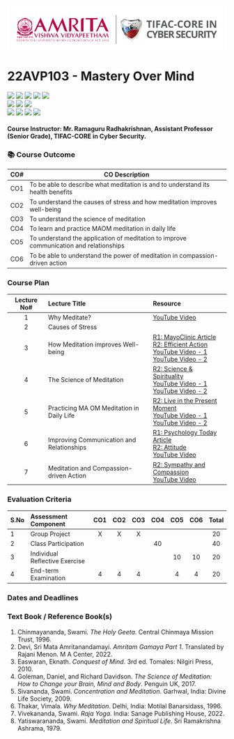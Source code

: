 <p align="center">
    <img src="https://github.com/Amrita-TIFAC-Cyber-Blockchain/.github/blob/main/profile/img/AVV_CYS_Logo.png" alt ="Amrita TIFAC" width="700" />
</p>

# 22AVP103 - Mastery Over Mind
![](https://img.shields.io/badge/Batch-25UCYS-lightgreen) ![](https://img.shields.io/badge/UG-blue) ![](https://img.shields.io/badge/Batch-25PCYS-lightgreen) ![](https://img.shields.io/badge/PG-blue) ![](https://img.shields.io/badge/Subject-MAOM-blue) <br/>
![](https://img.shields.io/badge/Lecture-1-orange) ![](https://img.shields.io/badge/Practical-2-orange)  ![](https://img.shields.io/badge/Credits-2-orange) <br/>
![](https://img.shields.io/badge/Students-TBD-blue) ![](https://img.shields.io/badge/Course_Outcome_Attainment-TBD-blue) ![](https://img.shields.io/badge/Average_Marks-TBD-blue) ![](https://img.shields.io/badge/Course_Feedback-TBD-blue) 

#### Course Instructor:  Mr. Ramaguru Radhakrishnan, Assistant Professor (Senior Grade), TIFAC-CORE in Cyber Security.

### :books: Course Outcome

| CO#     | CO Description                                                                 |
|---------|---------------------------------------------------------------------------------------------|
| CO1     | To be able to describe what meditation is and to understand its health benefits            |
| CO2     | To understand the causes of stress and how meditation improves well-being                  |
| CO3     | To understand the science of meditation                                                     |
| CO4     | To learn and practice MAOM meditation in daily life                                         |
| CO5     | To understand the application of meditation to improve communication and relationships      |
| CO6     | To be able to understand the power of meditation in compassion-driven action                |

### Course Plan

| Lecture No# |                  Lecture Title             |           Resource             | 
|:-----------:|:-------------------------------------------|:-------------------------------|
|     1       | Why Meditate?                              |     [YouTube Video](https://youtu.be/YqwxuzTFBVA) | 
|     2       | Causes of Stress                           |                         |    
|     3       | How Meditation improves Well-being         |     [R1: MayoClinic Article](https://www.mayoclinic.org/tests-procedures/meditation/in-depth/meditation/art-20045858) <br/> [R2: Efficient Action](Assets/Reading_Materials/Unit-2_R2-Chapter-28_Efficient_Action-Amritam_Gamaya.pdf) <br/> [YouTube Video - 1](https://youtu.be/BPLTicwfE6Q) <br/> [YouTube Video - 2](https://youtu.be/ewZfQAc-T9c) |
|     4       | The Science of Meditation                  |     [R2: Science & Spirituality](Assets/Reading_Materials/Unit-3-R2-Chapter-85_Science_and_Spirituality-Amritam_Gamaya.pdf) <br/> [YouTube Video - 1](https://youtu.be/MdYVkiKnXgk) <br/> [YouTube Video - 2](https://youtu.be/2_k1NP4CTDM) |
|     5       | Practicing MA OM Meditation in Daily Life  |     [R2: Live in the Present Moment](Assets/Reading_Materials/Unit-4_R2-Chapter-71-Live_in_the_Present_Moment-Amritam_Gamaya.pdf) <br/> [YouTube Video - 1](https://youtu.be/TZU7RcqdfjM) <br/> [YouTube Video - 2](https://youtu.be/GKh462Dtsks) |
|     6       | Improving Communication and Relationships  |     [R1: Psychology Today Article](https://www.psychologytoday.com/us/blog/feeling-it/202206/5-unexpected-ways-meditation-improves-relationships-lot) <br/> [R2: Attitude](Assets/Reading_Materials/Unit-5_R2-Chapter-53-Attitude_Amritam_Gamaya.pdf) <br/> [YouTube Video](https://youtu.be/Zb_2Fuvl_uA) |
|     7       | Meditation and Compassion-driven Action    |     [R2: Sympathy and Compassion](Assets/Reading_Materials/Unit-6-R2_Chapter-100_Sympathy_and_Compassion-Amritam_Gamaya.pdf) <br/> [YouTube Video](https://youtu.be/vruq5RP0eBo) |

### Evaluation Criteria

| S.No | Assessment Component             | CO1 | CO2 | CO3 | CO4 | CO5 | CO6 | Total |
|------|:---------------------------------|:---:|:---:|:---:|:---:|:---:|:---:|:-----:|
| 1    | Group Project                    | X   | X   |  X  |     |     |     | 20    |
| 2    | Class Participation              |     |     |     | 40  |     |     | 40    |
| 3    | Individual Reflective Exercise   |     |     |     |     |  10 | 10  | 20    |
| 4    | End-term Examination             | 4   | 4   | 4   |     | 4   |  4  | 20    |

### Dates and Deadlines


### Text Book / Reference Book(s)

1. Chinmayananda, Swami. *The Holy Geeta*. Central Chinmaya Mission Trust, 1996.  
2. Devi, Sri Mata Amritanandamayi. *Amritam Gamaya Part 1*. Translated by Rajani Menon. M A Center, 2022.  
3. Easwaran, Eknath. *Conquest of Mind*. 3rd ed. Tomales: Nilgiri Press, 2010.  
4. Goleman, Daniel, and Richard Davidson. *The Science of Meditation: How to Change your Brain, Mind and Body*. Penguin UK, 2017.  
5. Sivananda, Swami. *Concentration and Meditation*. Garhwal, India: Divine Life Society, 2009.  
6. Thakar, Vimala. *Why Meditation*. Delhi, India: Motilal Banarsidass, 1996.  
7. Vivekananda, Swami. *Raja Yoga*. India: Sanage Publishing House, 2022.  
8. Yatiswarananda, Swami. *Meditation and Spiritual Life*. Sri Ramakrishna Ashrama, 1979.  
